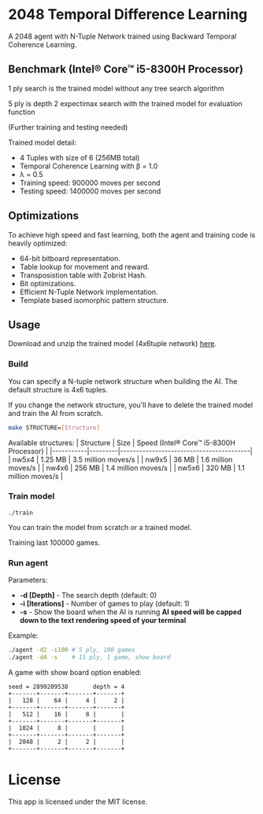 # 2048 Temporal Difference Learning
 A 2048 agent with N-Tuple Network trained using Backward Temporal Coherence Learning.
 
## Benchmark (Intel® Core™ i5-8300H Processor)
1 ply search is the trained model without any tree search algorithm
 
5 ply is depth 2 expectimax search with the trained model for evaluation function

(Further training and testing needed)
 
[//]: # (| Depth | Games | Scores | % 16384 | % 8192 | % 4096 | Moves/s |)
[//]: # (|-------|-------|--------|---------|--------|--------|---------|)
[//]: # (| 1 ply | 10000 | 208000 | 47      | 84     | 95     | 700000  |)
[//]: # (| 5 ply | 1000  | 320000 | 93      | 100    | 100    | 3000    |)

Trained model detail:

 - 4 Tuples with size of 6 (256MB total)
 - Temporal Coherence Learning with β = 1.0
 - λ = 0.5
 - Training speed: 900000 moves per second
 - Testing speed: 1400000 moves per second

## Optimizations
 To achieve high speed and fast learning, both the agent and training code is heavily optimized:
 
 - 64-bit bitboard representation.
 - Table lookup for movement and reward.
 - Transposistion table with Zobrist Hash.
 - Bit optimizations.
 - Efficient N-Tuple Network implementation.
 - Template based isomorphic pattern structure.

## Usage

Download and unzip the trained model (4x6tuple network) [here](../../releases/latest).

### Build

You can specify a N-tuple network structure when building the AI. The default structure is 4x6 tuples.

If you change the network structure, you'll have to delete the trained model and train the AI from scratch.

```sh
make STRUCTURE=[Structure]
```

Available structures:
| Structure | Size    | Speed (Intel® Core™ i5-8300H Processor) |
|-----------|---------|-----------------------------------------|
| nw5x4     | 1.25 MB | 3.5 million moves/s                     |
| nw9x5     | 36 MB   | 1.6 million moves/s                     |
| nw4x6     | 256 MB  | 1.4 million moves/s                     |
| nw5x6     | 320 MB  | 1.1 million moves/s                     |

### Train model

```
./train
```
You can train the model from scratch or a trained model.
 
Training last 100000 games.
 
### Run agent
Parameters:
 
 + **-d [Depth]** - The search depth (default: 0)
 + **-i [Iterations]** - Number of games to play (default: 1)
 + **-s** - Show the board when the AI is running **AI speed will be capped down to the text rendering speed of your terminal**
  
Example:

```sh
./agent -d2 -i100 # 5 ply, 100 games
./agent -d4 -s    # 11 ply, 1 game, show board 	
```

A game with show board option enabled:

```
seed = 2899209538       depth = 4
+-------+-------+-------+-------+
|   128 |    64 |     4 |     2 |
+-------+-------+-------+-------+
|   512 |    16 |     8 |       |
+-------+-------+-------+-------+
|  1024 |     8 |       |       |
+-------+-------+-------+-------+
|  2048 |     2 |     2 |       |
+-------+-------+-------+-------+
```

# License
 This app is licensed under the MIT license.
